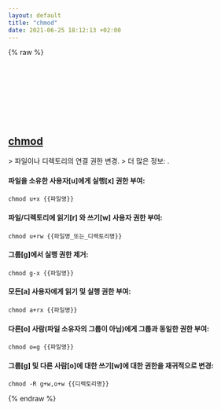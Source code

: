 ```yaml
---
layout: default
title: "chmod"
date: 2021-06-25 18:12:13 +02:00
---
```

{% raw %}
<h2 id="chmod">
  <a href="/ko/common/chmod.html">chmod</a> <a href="#chmod"><svg class="icon">
    <use href="/assets/images/unicode_sprite.svg#link" />
  </svg></a>
</h2>
> 파일이나 디렉토리의 연결 권한 변경.
> 더 많은 정보: <https://www.gnu.org/software/coreutils/chmod>.

#### 파일을 소유한 사용자[u]에게 실행[x] 권한 부여:
```shell
chmod u+x {{파일명}}
```
#### 파일/디렉토리에 읽기[r] 와 쓰기[w] 사용자 권한 부여:
```shell
chmod u+rw {{파일명_또는_디렉토리명}}
```
#### 그룹[g]에서 실행 권한 제거:
```shell
chmod g-x {{파일명}}
```
#### 모든[a] 사용자에게 읽기 및 실행 권한 부여:
```shell
chmod a+rx {{파일명}}
```
#### 다른[o] 사람(파일 소유자의 그룹이 아님)에게 그룹과 동일한 권한 부여:
```shell
chmod o=g {{파일명}}
```
#### 그룹[g] 및 다른 사람[o]에 대한 쓰기[w]에 대한 권한을 재귀적으로 변경:
```shell
chmod -R g+w,o+w {{디렉토리명}}
```
{% endraw %}
